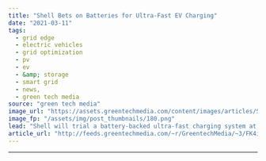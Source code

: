```yaml
---
title: "Shell Bets on Batteries for Ultra-Fast EV Charging"
date: "2021-03-11"
tags: 
  - grid edge
  - electric vehicles
  - grid optimization
  - pv
  - ev
  - &amp; storage
  - smart grid
  - news,
  - green tech media
source: "green tech media"
image_url: "https://assets.greentechmedia.com/content/images/articles/Shell_Alfen_Zaltbommel_fast_ev_charging_credit_Shell.jpg"
image_fp: "/assets/img/post_thumbnails/180.png"
lead: "Shell will trial a battery-backed ultra-fast charging system at a Dutch filling station, with tentative plans to adopt the format more widely to ease the grid pressures likely to come with mass-market electric vehicle adoption. By boosting the output ..."
article_url: "http://feeds.greentechmedia.com/~r/GreentechMedia/~3/FK4i0x5knvQ/shell-hopes-batteries-cheaper-than-grid-upgrades-for-fast-ev-charging-rollout"
---
```


---

